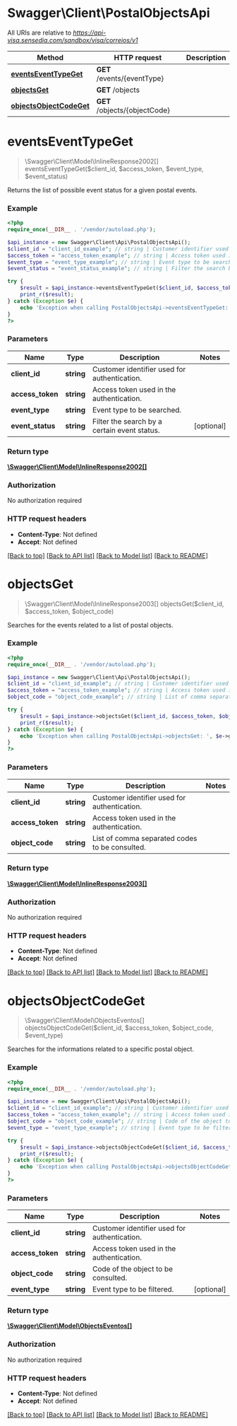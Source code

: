 # Swagger\Client\PostalObjectsApi

All URIs are relative to *https://api-visa.sensedia.com/sandbox/visa/correios/v1*

Method | HTTP request | Description
------------- | ------------- | -------------
[**eventsEventTypeGet**](PostalObjectsApi.md#eventsEventTypeGet) | **GET** /events/{eventType} | 
[**objectsGet**](PostalObjectsApi.md#objectsGet) | **GET** /objects | 
[**objectsObjectCodeGet**](PostalObjectsApi.md#objectsObjectCodeGet) | **GET** /objects/{objectCode} | 


# **eventsEventTypeGet**
> \Swagger\Client\Model\InlineResponse2002[] eventsEventTypeGet($client_id, $access_token, $event_type, $event_status)



Returns the list of possible event status for a given postal events.

### Example
```php
<?php
require_once(__DIR__ . '/vendor/autoload.php');

$api_instance = new Swagger\Client\Api\PostalObjectsApi();
$client_id = "client_id_example"; // string | Customer identifier used for authentication.
$access_token = "access_token_example"; // string | Access token used in the authentication.
$event_type = "event_type_example"; // string | Event type to be searched.
$event_status = "event_status_example"; // string | Filter the search by a certain event status.

try {
    $result = $api_instance->eventsEventTypeGet($client_id, $access_token, $event_type, $event_status);
    print_r($result);
} catch (Exception $e) {
    echo 'Exception when calling PostalObjectsApi->eventsEventTypeGet: ', $e->getMessage(), PHP_EOL;
}
?>
```

### Parameters

Name | Type | Description  | Notes
------------- | ------------- | ------------- | -------------
 **client_id** | **string**| Customer identifier used for authentication. |
 **access_token** | **string**| Access token used in the authentication. |
 **event_type** | **string**| Event type to be searched. |
 **event_status** | **string**| Filter the search by a certain event status. | [optional]

### Return type

[**\Swagger\Client\Model\InlineResponse2002[]**](../Model/InlineResponse2002.md)

### Authorization

No authorization required

### HTTP request headers

 - **Content-Type**: Not defined
 - **Accept**: Not defined

[[Back to top]](#) [[Back to API list]](../../README.md#documentation-for-api-endpoints) [[Back to Model list]](../../README.md#documentation-for-models) [[Back to README]](../../README.md)

# **objectsGet**
> \Swagger\Client\Model\InlineResponse2003[] objectsGet($client_id, $access_token, $object_code)



Searches for the events related to a list of postal objects.

### Example
```php
<?php
require_once(__DIR__ . '/vendor/autoload.php');

$api_instance = new Swagger\Client\Api\PostalObjectsApi();
$client_id = "client_id_example"; // string | Customer identifier used for authentication.
$access_token = "access_token_example"; // string | Access token used in the authentication.
$object_code = "object_code_example"; // string | List of comma separated codes to be consulted.

try {
    $result = $api_instance->objectsGet($client_id, $access_token, $object_code);
    print_r($result);
} catch (Exception $e) {
    echo 'Exception when calling PostalObjectsApi->objectsGet: ', $e->getMessage(), PHP_EOL;
}
?>
```

### Parameters

Name | Type | Description  | Notes
------------- | ------------- | ------------- | -------------
 **client_id** | **string**| Customer identifier used for authentication. |
 **access_token** | **string**| Access token used in the authentication. |
 **object_code** | **string**| List of comma separated codes to be consulted. |

### Return type

[**\Swagger\Client\Model\InlineResponse2003[]**](../Model/InlineResponse2003.md)

### Authorization

No authorization required

### HTTP request headers

 - **Content-Type**: Not defined
 - **Accept**: Not defined

[[Back to top]](#) [[Back to API list]](../../README.md#documentation-for-api-endpoints) [[Back to Model list]](../../README.md#documentation-for-models) [[Back to README]](../../README.md)

# **objectsObjectCodeGet**
> \Swagger\Client\Model\ObjectsEventos[] objectsObjectCodeGet($client_id, $access_token, $object_code, $event_type)



Searches for the informations related to a specific postal object.

### Example
```php
<?php
require_once(__DIR__ . '/vendor/autoload.php');

$api_instance = new Swagger\Client\Api\PostalObjectsApi();
$client_id = "client_id_example"; // string | Customer identifier used for authentication.
$access_token = "access_token_example"; // string | Access token used in the authentication.
$object_code = "object_code_example"; // string | Code of the object to be consulted.
$event_type = "event_type_example"; // string | Event type to be filtered.

try {
    $result = $api_instance->objectsObjectCodeGet($client_id, $access_token, $object_code, $event_type);
    print_r($result);
} catch (Exception $e) {
    echo 'Exception when calling PostalObjectsApi->objectsObjectCodeGet: ', $e->getMessage(), PHP_EOL;
}
?>
```

### Parameters

Name | Type | Description  | Notes
------------- | ------------- | ------------- | -------------
 **client_id** | **string**| Customer identifier used for authentication. |
 **access_token** | **string**| Access token used in the authentication. |
 **object_code** | **string**| Code of the object to be consulted. |
 **event_type** | **string**| Event type to be filtered. | [optional]

### Return type

[**\Swagger\Client\Model\ObjectsEventos[]**](../Model/ObjectsEventos.md)

### Authorization

No authorization required

### HTTP request headers

 - **Content-Type**: Not defined
 - **Accept**: Not defined

[[Back to top]](#) [[Back to API list]](../../README.md#documentation-for-api-endpoints) [[Back to Model list]](../../README.md#documentation-for-models) [[Back to README]](../../README.md)

